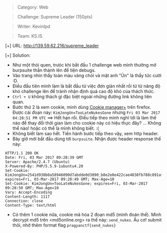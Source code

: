> Category: Web

> Challenge: Supreme Leader (150pts)

> Writer: Kevinlpd

> Team: KS.IS

[+] URL: <http://139.59.62.216/supreme_leader>

[+] Solution:
 - Như một thói quen, trưóc khi bắt đầu 1 challenge web mình thường mở burpsuite thần thánh lên để tiện debugs.
 - Vào trang nhìn thấy toàn màu vàng chói và mặt anh "Ủn" là thấy tức cười :D.
 - Điều đầu tiên mình làm là bắt đầu từ việc đơn giản nhất rồi từ từ nâng độ khó challenge lên để tránh nhận định quá cao độ khó của thách thức.
  - `Ctrl + U` không thách gì đặc biệt ngoài những đường link không liên quan.
  - Bước thứ 2 là xem cookie, mình dùng [Cookie manager+](https://addons.mozilla.org/en-gb/firefox/addon/cookies-manager-plus/) trên firefox. Được cái đoạn này: `KimJongUn=TooLateNukesGone` nhưng `Fri 03 Mar 2017 04:28:51 PM UTC` ==> Hết hạn rồi. Điều tiếp theo mình nghĩ tới là làm thế nào để thay đổi thời gian làm cho cookie này có hiệu thực đây? ... Không thể nào! hoặc có thể là mình không biết. :(
  - Không biết làm sao hết. Tiến hành bước tiếp theo vậy, xem http header.
  - Bây giờ mới bắt đầu dùng tới `burpsuite`. Nhận được header response thế này:

```
HTTP/1.1 200 OK
Date: Fri, 03 Mar 2017 09:28:39 GMT
Server: Apache/2.4.7 (Ubuntu)
X-Powered-By: PHP/5.5.9-1ubuntu4.20
Set-Cookie: KimJongUn=2541d938b0a58946090d7abdde0d3890_b8e2e0e422cae4838fb788c891afb44f; expires=Fri, 03-Mar-2017 09:28:49 GMT; Max-Age=10
Set-Cookie: KimJongUn=TooLateNukesGone; expires=Fri, 03-Mar-2017 09:28:50 GMT; Max-Age=10
Vary: Accept-Encoding
Content-Length: 1117
Connection: close
Content-Type: text/html
```

  - Có thêm 1 cookie nữa, cookie mã hóa 2 đoạn md5 (mình đoán thế). Mình decrypt md5 trên <md5online.org> ra thế này: `send_nukes`. Âu cơ! submit thôi, nhớ thêm format flag `pragyanctf{send_nukes}`